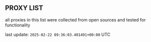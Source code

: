 ## PROXY LIST

all proxies in this list were collected from open sources and tested for functionality

last update: `2025-02-22 09:36:03.401491+00:00` UTC